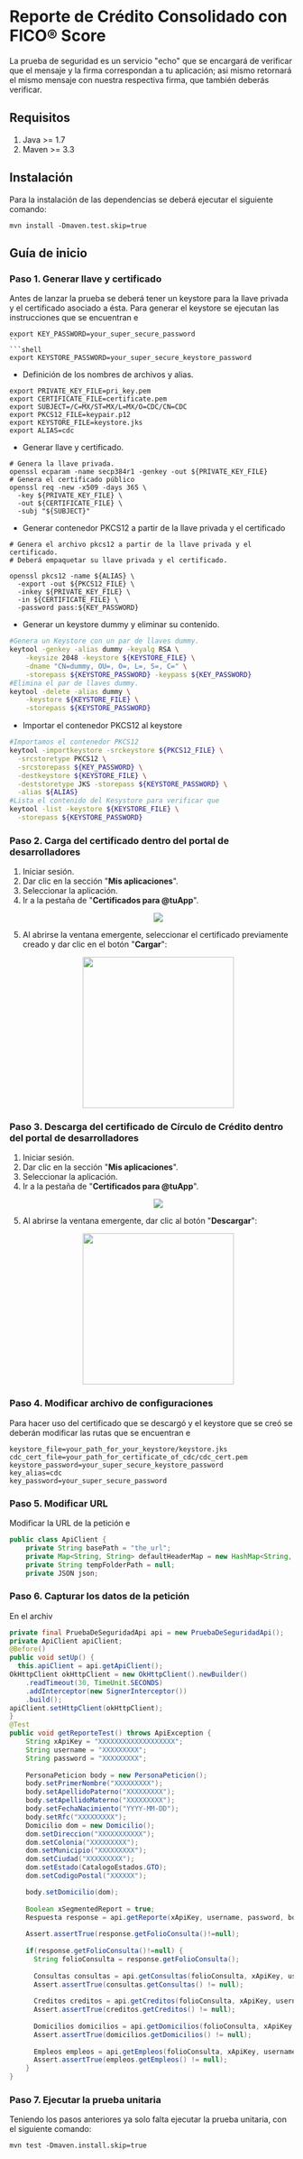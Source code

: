 # Reporte de Crédito Consolidado con FICO® Score

La prueba de seguridad es un servicio "echo" que se encargará de verificar que el mensaje y la firma correspondan a tu aplicación; asi mismo retornará el mismo mensaje con nuestra respectiva firma, que también deberás verificar.
## Requisitos

1. Java >= 1.7
2. Maven >= 3.3
## Instalación

Para la instalación de las dependencias se deberá ejecutar el siguiente comando:
```shell
mvn install -Dmaven.test.skip=true
```
## Guía de inicio
### Paso 1. Generar llave y certificado

Antes de lanzar la prueba se deberá tener un keystore para la llave privada y el certificado asociado a ésta.
Para generar el keystore se ejecutan las instrucciones que se encuentran e
```shell
export KEY_PASSWORD=your_super_secure_password
``
```shell
export KEYSTORE_PASSWORD=your_super_secure_keystore_password
```
- Definición de los nombres de archivos y alias.
```shell
export PRIVATE_KEY_FILE=pri_key.pem
export CERTIFICATE_FILE=certificate.pem
export SUBJECT=/C=MX/ST=MX/L=MX/O=CDC/CN=CDC
export PKCS12_FILE=keypair.p12
export KEYSTORE_FILE=keystore.jks
export ALIAS=cdc
```
- Generar llave y certificado.
```shell
# Genera la llave privada.
openssl ecparam -name secp384r1 -genkey -out ${PRIVATE_KEY_FILE}
# Genera el certificado público
openssl req -new -x509 -days 365 \
  -key ${PRIVATE_KEY_FILE} \
  -out ${CERTIFICATE_FILE} \
  -subj "${SUBJECT}"
```
- Generar contenedor PKCS12 a partir de la llave privada y el certificado
```shell
# Genera el archivo pkcs12 a partir de la llave privada y el certificado.
# Deberá empaquetar su llave privada y el certificado.

openssl pkcs12 -name ${ALIAS} \
  -export -out ${PKCS12_FILE} \
  -inkey ${PRIVATE_KEY_FILE} \
  -in ${CERTIFICATE_FILE} \
  -password pass:${KEY_PASSWORD}
```
- Generar un keystore dummy y eliminar su contenido.
```sh
#Genera un Keystore con un par de llaves dummy.
keytool -genkey -alias dummy -keyalg RSA \
    -keysize 2048 -keystore ${KEYSTORE_FILE} \
    -dname "CN=dummy, OU=, O=, L=, S=, C=" \
    -storepass ${KEYSTORE_PASSWORD} -keypass ${KEY_PASSWORD}
#Elimina el par de llaves dummy.
keytool -delete -alias dummy \
    -keystore ${KEYSTORE_FILE} \
    -storepass ${KEYSTORE_PASSWORD}
```
- Importar el contenedor PKCS12 al keystore
```sh
#Importamos el contenedor PKCS12
keytool -importkeystore -srckeystore ${PKCS12_FILE} \
  -srcstoretype PKCS12 \
  -srcstorepass ${KEY_PASSWORD} \
  -destkeystore ${KEYSTORE_FILE} \
  -deststoretype JKS -storepass ${KEYSTORE_PASSWORD} \
  -alias ${ALIAS}
#Lista el contenido del Kesystore para verificar que
keytool -list -keystore ${KEYSTORE_FILE} \
  -storepass ${KEYSTORE_PASSWORD}
```
### Paso 2. Carga del certificado dentro del portal de desarrolladores
 1. Iniciar sesión.
 2. Dar clic en la sección "**Mis aplicaciones**".
 3. Seleccionar la aplicación.
 4. Ir a la pestaña de "**Certificados para @tuApp**".
    <p align="center">
      <img src="https://github.com/APIHub-CdC/imagenes-cdc/blob/master/applications.png">
    </p>
 5. Al abrirse la ventana emergente, seleccionar el certificado previamente creado y dar clic en el botón "**Cargar**":
    <p align="center">
      <img src="https://github.com/APIHub-CdC/imagenes-cdc/blob/master/upload_cert.png" width="268">
    </p>
### Paso 3. Descarga del certificado de Círculo de Crédito dentro del portal de desarrolladores
 1. Iniciar sesión.
 2. Dar clic en la sección "**Mis aplicaciones**".
 3. Seleccionar la aplicación.
 4. Ir a la pestaña de "**Certificados para @tuApp**".
    <p align="center">
        <img src="https://github.com/APIHub-CdC/imagenes-cdc/blob/master/applications.png">
    </p>
 5. Al abrirse la ventana emergente, dar clic al botón "**Descargar**":
    <p align="center">
        <img src="https://github.com/APIHub-CdC/imagenes-cdc/blob/master/download_cert.png" width="268">
    </p>
### Paso 4. Modificar archivo de configuraciones

Para hacer uso del certificado que se descargó y el keystore que se creó se deberán modificar las rutas que se encuentran e
```properties
keystore_file=your_path_for_your_keystore/keystore.jks
cdc_cert_file=your_path_for_certificate_of_cdc/cdc_cert.pem
keystore_password=your_super_secure_keystore_password
key_alias=cdc
key_password=your_super_secure_password
```
### Paso 5. Modificar URL

Modificar la URL de la petición e
```java
public class ApiClient {
    private String basePath = "the_url";
    private Map<String, String> defaultHeaderMap = new HashMap<String, String>();
    private String tempFolderPath = null;
    private JSON json;
```
### Paso 6. Capturar los datos de la petición

En el archiv
```java
private final PruebaDeSeguridadApi api = new PruebaDeSeguridadApi();
private ApiClient apiClient;
@Before()
public void setUp() {
  this.apiClient = api.getApiClient();
OkHttpClient okHttpClient = new OkHttpClient().newBuilder()
    .readTimeout(30, TimeUnit.SECONDS)
    .addInterceptor(new SignerInterceptor())
    .build();
apiClient.setHttpClient(okHttpClient);
}
@Test
public void getReporteTest() throws ApiException {
    String xApiKey = "XXXXXXXXXXXXXXXXXXX";
    String username = "XXXXXXXXX";
    String password = "XXXXXXXXX";
    
    PersonaPeticion body = new PersonaPeticion();
    body.setPrimerNombre("XXXXXXXXX");
    body.setApellidoPaterno("XXXXXXXXX");
    body.setApellidoMaterno("XXXXXXXXX");
    body.setFechaNacimiento("YYYY-MM-DD");
    body.setRfc("XXXXXXXXX");
    Domicilio dom = new Domicilio();
    dom.setDireccion("XXXXXXXXXXX");
    dom.setColonia("XXXXXXXXX");
    dom.setMunicipio("XXXXXXXXX");
    dom.setCiudad("XXXXXXXXX");
    dom.setEstado(CatalogoEstados.GTO);
    dom.setCodigoPostal("XXXXXX");

    body.setDomicilio(dom);
    
    Boolean xSegmentedReport = true;
    Respuesta response = api.getReporte(xApiKey, username, password, body, xSegmentedReport);
    
    Assert.assertTrue(response.getFolioConsulta()!=null);
    
    if(response.getFolioConsulta()!=null) {
      String folioConsulta = response.getFolioConsulta();
      
      Consultas consultas = api.getConsultas(folioConsulta, xApiKey, username, password);
      Assert.assertTrue(consultas.getConsultas() != null);
      
      Creditos creditos = api.getCreditos(folioConsulta, xApiKey, username, password);
      Assert.assertTrue(creditos.getCreditos() != null);
      
      Domicilios domicilios = api.getDomicilios(folioConsulta, xApiKey, username, password);
      Assert.assertTrue(domicilios.getDomicilios() != null);
      
      Empleos empleos = api.getEmpleos(folioConsulta, xApiKey, username, password);
      Assert.assertTrue(empleos.getEmpleos() != null);
    } 
}
```
### Paso 7. Ejecutar la prueba unitaria

Teniendo los pasos anteriores ya solo falta ejecutar la prueba unitaria, con el siguiente comando:
```shell
mvn test -Dmaven.install.skip=true
```
